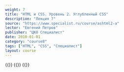 ```yaml
---
weight: 7
title: "HTML и CSS. Уровень 2. Углубленный CSS"
description: "Лекция 7"
source: "https://www.specialist.ru/course/ashtml2-a"
lector: "Евгений Петров"
publisher: "ЦКО Специалист"
date: 2010-01-01
category: "course8"
tags: ["HTML", "CSS", "Специалист"]
layout: course
---
```

{{<players>}}
    {{<protonvideo e375ffe13c7d4150d30b8863becf1f3b>}}
{{</players>}}
